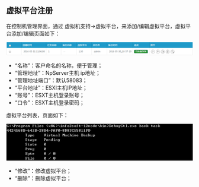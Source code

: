 ## 虚拟平台注册

在控制机管理界面，通过 虚拟机支持-&gt;虚拟平台，来添加/编辑虚拟平台，虚拟平台添加/编辑页面如下：

![说明: 1](../assets/shuo_660e3a_1.png)

*   “名称”：客户命名的名称，便于管理；
*   “管理地址”：NpServer主机 ip地址；
*   “管理地址端口”：默认58083；
*   “平台地址”：ESXI主机IP地址；
*   “账号”：ESXT主机登录账号；
*   “口令”：ESXT主机登录密码；

虚拟平台列表，页面如下：

![说明: 3](../assets/shuo_660e3a_3.png)

*   “修改”：修改虚拟平台；
*   “删除”：删除虚拟平台；